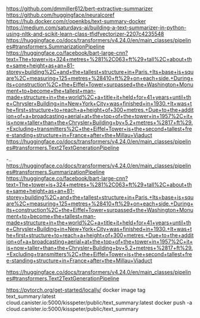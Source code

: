 https://github.com/dmmiller612/bert-extractive-summarizer
https://github.com/huggingface/neuralcoref
https://hub.docker.com/r/openkbs/text-summary-docker
https://medium.com/saturdays-ai/building-a-text-summarizer-in-python-using-nltk-and-scikit-learn-class-tfidfvectorizer-2207c4235548
https://huggingface.co/docs/transformers/v4.24.0/en/main_classes/pipelines#transformers.SummarizationPipeline
https://huggingface.co/facebook/bart-large-cnn?text=The+tower+is+324+metres+%281%2C063+ft%29+tall%2C+about+the+same+height+as+an+81-storey+building%2C+and+the+tallest+structure+in+Paris.+Its+base+is+square%2C+measuring+125+metres+%28410+ft%29+on+each+side.+During+its+construction%2C+the+Eiffel+Tower+surpassed+the+Washington+Monument+to+become+the+tallest+man-made+structure+in+the+world%2C+a+title+it+held+for+41+years+until+the+Chrysler+Building+in+New+York+City+was+finished+in+1930.+It+was+the+first+structure+to+reach+a+height+of+300+metres.+Due+to+the+addition+of+a+broadcasting+aerial+at+the+top+of+the+tower+in+1957%2C+it+is+now+taller+than+the+Chrysler+Building+by+5.2+metres+%2817+ft%29.+Excluding+transmitters%2C+the+Eiffel+Tower+is+the+second+tallest+free-standing+structure+in+France+after+the+Millau+Viaduct
https://huggingface.co/docs/transformers/v4.24.0/en/main_classes/pipelines#transformers.Text2TextGenerationPipeline


-..
https://huggingface.co/docs/transformers/v4.24.0/en/main_classes/pipelines#transformers.SummarizationPipeline
https://huggingface.co/facebook/bart-large-cnn?text=The+tower+is+324+metres+%281%2C063+ft%29+tall%2C+about+the+same+height+as+an+81-storey+building%2C+and+the+tallest+structure+in+Paris.+Its+base+is+square%2C+measuring+125+metres+%28410+ft%29+on+each+side.+During+its+construction%2C+the+Eiffel+Tower+surpassed+the+Washington+Monument+to+become+the+tallest+man-made+structure+in+the+world%2C+a+title+it+held+for+41+years+until+the+Chrysler+Building+in+New+York+City+was+finished+in+1930.+It+was+the+first+structure+to+reach+a+height+of+300+metres.+Due+to+the+addition+of+a+broadcasting+aerial+at+the+top+of+the+tower+in+1957%2C+it+is+now+taller+than+the+Chrysler+Building+by+5.2+metres+%2817+ft%29.+Excluding+transmitters%2C+the+Eiffel+Tower+is+the+second+tallest+free-standing+structure+in+France+after+the+Millau+Viaduct

https://huggingface.co/docs/transformers/v4.24.0/en/main_classes/pipelines#transformers.Text2TextGenerationPipeline

https://pytorch.org/get-started/locally/
docker image tag  text_summary:latest cloud.canister.io:5000/kisspeter/public/text_summary:latest
docker push  -a  cloud.canister.io:5000/kisspeter/public/text_summary

